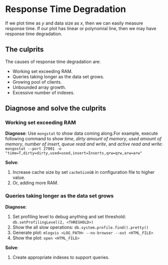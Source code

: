 # Response Time Degradation

If we plot time as *y* and data size as *x*, then we can easily measure response time. If our plot has linear or polynomial line, then we may have response time degradation.


## The culprits

The causes of response time degradation are:

* Working set exceeding RAM.
* Queries taking longer as the data set grows.
* Growing pool of clients.
* Unbounded array growth.
* Excessive number of indexes.


## Diagnose and solve the culprits


### Working set exceeding RAM

**Diagnose**: Use `mongstat` to show data coming along.For example, execute following command to show *time*, *dirty amount of memory*, *used amount of memory*, *number of insert*, *queue read and write*, and *active read and write*:
```mongostat --port 27001 -o "time=T,dirty=dirty,used=used,insert=Inserts,qrw=qrw,arw=arw"```

**Solve**:

1. Increase cache size by set `cacheSizeGB` in configuration file to higher value.
2. Or, adding more RAM.


### Queries taking longer as the data set grows

**Diagnose**:

1. Set profiling level to debug anything and set threshold:
```db.setProfilingLevel(2, <THRESHOLD>)```
2. Show the all slow operations:
```db.system.profile.find().pretty()```
3. Generate plot:
```mlogvis <LOG_PATH> --no-browser --out <HTML_FILE>```
4. Show the plot:
```open <HTML_FILE>```

**Solve**:

1. Create appropriate indexes to support queries.